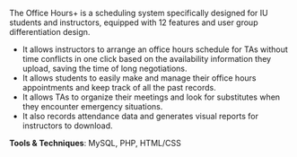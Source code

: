 The Office Hours+ is a scheduling system specifically designed for IU students and instructors, equipped with 12 features and user group differentiation design. 

- It allows instructors to arrange an office hours schedule for TAs without time conflicts in one click based on the availability information they upload, saving the time of long negotiations.
- It allows students to easily make and manage their office hours appointments and keep track of all the past records. 
- It allows TAs to organize their meetings and look for substitutes when they encounter emergency situations.
- It also records attendance data and generates visual reports for instructors to download. 


**Tools & Techniques**: MySQL, PHP, HTML/CSS
